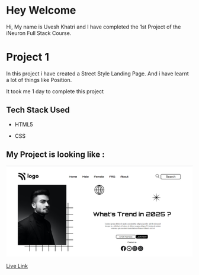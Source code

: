 # Hey Welcome

Hi, My name is Uvesh Khatri and I have completed the 1st Project of the iNeuron Full Stack Course.

# Project 1

In this project i have created a Street Style Landing Page. And i have learnt a lot of things like Position.

It took me 1 day to complete this project
## Tech Stack Used 
- HTML5

- CSS

## My Project is looking like :
![Project1-Result](Live-Project-1.png)

[Live Link](https://live-claas-project-1.netlify.app/)